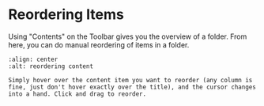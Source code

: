 # Reordering Items

Using "Contents" on the Toolbar gives you the overview of a folder. From here, you can do manual reordering of items in a folder.

```{figure} ../../_robot/foldercontents-reorder.png
:align: center
:alt: reordering content

Simply hover over the content item you want to reorder (any column is fine, just don't hover exactly over the title), and the cursor changes into a hand. Click and drag to reorder.
```
